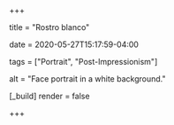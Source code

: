 +++

title = "Rostro blanco"

date = 2020-05-27T15:17:59-04:00

tags = ["Portrait", "Post-Impressionism"]

alt = "Face portrait in a white background."

[_build]
	render = false

+++

